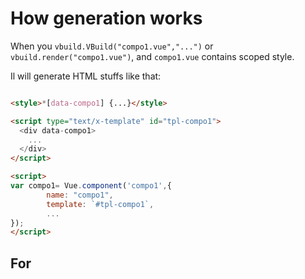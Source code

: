 # How generation works 

When you ```vbuild.VBuild("compo1.vue","...")``` or ```vbuild.render("compo1.vue")```, and `compo1.vue` contains scoped style.

Il will generate HTML stuffs like that:

```html

<style>*[data-compo1] {...}</style>

<script type="text/x-template" id="tpl-compo1">
  <div data-compo1>
    ... 
  </div>
</script>

<script>
var compo1= Vue.component('compo1',{
        name: "compo1",
        template: `#tpl-compo1`,
        ...
});
</script>
```
## For <style> : the styles
...

## For <script type="text/x-template"> : the template
...

## For <script> : the code
...


